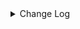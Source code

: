<details><summary> Change Log </summary>

| Change | Commit | Version |
| --- | --- | --- |
|[improve] console sink options (#8743)|https://github.com/apache/seatunnel/commit/c439b99f19|2.3.10|
|[Improve] restruct connector common options (#8634)|https://github.com/apache/seatunnel/commit/f3499a6eeb|2.3.10|
|[Improve][dist]add UT class name check (#8182)|https://github.com/apache/seatunnel/commit/9cf4192fe4|2.3.9|
|[Feature][Core] Support cdc task ddl restore for zeta (#7463)|https://github.com/apache/seatunnel/commit/8e322281ed|2.3.9|
|[Feature][Restapi] Allow metrics information to be associated to logical plan nodes (#7786)|https://github.com/apache/seatunnel/commit/6b7c53d03c|2.3.9|
|[Feature][Core] Add event notify for all connector (#7501)|https://github.com/apache/seatunnel/commit/d71337b0e9|2.3.8|
|[Improve][Connector] Add multi-table sink option check (#7360)|https://github.com/apache/seatunnel/commit/2489f6446b|2.3.7|
|Update ConsoleSinkFactory.java (#7350)|https://github.com/apache/seatunnel/commit/921662722f|2.3.7|
|[Feature][Core] Support using upstream table placeholders in sink options and auto replacement (#7131)|https://github.com/apache/seatunnel/commit/c4ca74122c|2.3.6|
|[Feature][Core] Support event listener for job (#6419)|https://github.com/apache/seatunnel/commit/831d0022eb|2.3.5|
|[Improve] Remove use `SeaTunnelSink::getConsumedType` method and mark it as deprecated (#5755)|https://github.com/apache/seatunnel/commit/8de7408100|2.3.4|
|[Improve] Add default implement for `SeaTunnelSink::setTypeInfo` (#5682)|https://github.com/apache/seatunnel/commit/86cba87450|2.3.4|
|[Feature] Support multi-table sink (#5620)|https://github.com/apache/seatunnel/commit/81ac173189|2.3.4|
|[Improve] Refactor CatalogTable and add `SeaTunnelSource::getProducedCatalogTables` (#5562)|https://github.com/apache/seatunnel/commit/41173357f8|2.3.4|
|[Feature] [api env] Add job-level configuration for checkpoint timeout. (#5222)|https://github.com/apache/seatunnel/commit/3c13275ed9|2.3.4|
|[Improve][CheckStyle] Remove useless &#x27;SuppressWarnings&#x27; annotation of checkstyle. (#5260)|https://github.com/apache/seatunnel/commit/51c0d709ba|2.3.4|
|[Feature][CDC][Zeta] Support schema evolution framework(DDL) (#5125)|https://github.com/apache/seatunnel/commit/4f89c1d272|2.3.3|
|Merge branch &#x27;dev&#x27; into merge/cdc|https://github.com/apache/seatunnel/commit/4324ee1912|2.3.1|
|[Improve][Project] Code format with spotless plugin.|https://github.com/apache/seatunnel/commit/423b583038|2.3.1|
|[hotfix][zeta] fix zeta multi-table parser error (#4193)|https://github.com/apache/seatunnel/commit/98f2ad0c19|2.3.1|
|[Feature][Zeta] Support shuffle multiple rows by tableId (#4147)|https://github.com/apache/seatunnel/commit/8348f1a108|2.3.1|
|[Improve][build] Give the maven module a human readable name (#4114)|https://github.com/apache/seatunnel/commit/d7cd601051|2.3.1|
|[Improve][Project] Code format with spotless plugin. (#4101)|https://github.com/apache/seatunnel/commit/a2ab166561|2.3.1|
|[Improve][Connector-V2]console sink output content to slf4j log (#3745)|https://github.com/apache/seatunnel/commit/82a5c852d8|2.3.1|
|[Hotfix][OptionRule] Fix option rule about all connectors (#3592)|https://github.com/apache/seatunnel/commit/226dc6a119|2.3.0|
|[improve][connector] The Factory#factoryIdentifier must be consistent with PluginIdentifierInterface#getPluginName (#3328)|https://github.com/apache/seatunnel/commit/d9519d696a|2.3.0|
|[Improve][Connector-V2][Console] Add Console option rule (#3322)|https://github.com/apache/seatunnel/commit/efb4711600|2.3.0|
|[Improve][connector][console] print subtask index (#3000)|https://github.com/apache/seatunnel/commit/de345783d9|2.3.0-beta|
|[Bug][Connector-V2] Fix the bug that can not print SeaTunnelRow correctly (#2749)|https://github.com/apache/seatunnel/commit/9365d35200|2.2.0-beta|
|[Feature][Connector-V2] Add iceberg source connector (#2615)|https://github.com/apache/seatunnel/commit/ffc6088a79|2.2.0-beta|
|[Bug][ConsoleSinkV2]fix fieldToString StackOverflow and add Unit-Test (#2545)|https://github.com/apache/seatunnel/commit/6f87094569|2.2.0-beta|
|[Improve][Console] improve console to printf schema and deepToString fields (#2517)|https://github.com/apache/seatunnel/commit/963387d375|2.2.0-beta|
|[api-draft][Optimize] Optimize module name (#2062)|https://github.com/apache/seatunnel/commit/f79e3112b1|2.2.0-beta|

</details>
